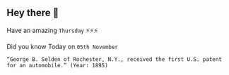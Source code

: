 ## Hey there 👋
Have an amazing `Thursday` ⚡⚡⚡

Did you know Today on `05th November`
```
“George B. Selden of Rochester, N.Y., received the first U.S. patent for an automobile.” (Year: 1895)
```
